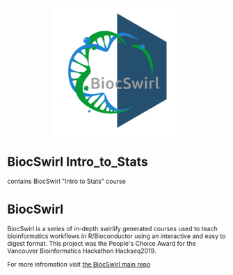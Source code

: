 <p align=center><img src="https://raw.githubusercontent.com/biocswirl-dev-team/Templates/master/graphics_templates/BiocSwirl_bluegree_Hex.png" height="300" width="300"></p1>

# BiocSwirl Intro_to_Stats
contains BiocSwirl "Intro to Stats" course

# BiocSwirl
BiocSwirl is a series of in-depth swirlify generated courses used to teach bioinformatics workflows in R/Bioconductor using an interactive and easy to digest format. This project was the People's Choice Award for the Vancouver Bioinformatics Hackathon Hackseq2019. 

For more infromation visit [the BiocSwirl main repo](github.com/biocswirl-dev-team/BiocSwirl)

